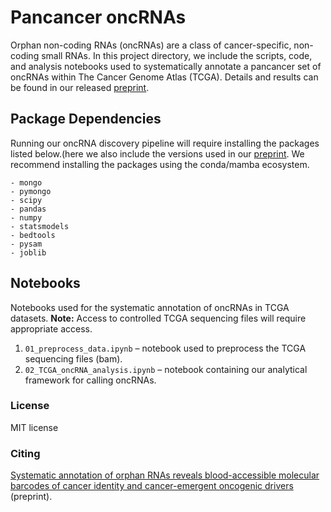 # Pancancer oncRNAs
Orphan non-coding RNAs (oncRNAs) are a class of cancer-specific, non-coding small RNAs. In this project directory, we include the scripts, code, and analysis notebooks used to systematically annotate a pancancer set of oncRNAs within The Cancer Genome Atlas (TCGA). Details and results can be found in our released [preprint](https://www.biorxiv.org/content/10.1101/2024.03.19.585748v1.full). 

## Package Dependencies
Running our oncRNA discovery pipeline will require installing the packages listed below.(here we also include the versions used in our [preprint](https://www.biorxiv.org/content/10.1101/2024.03.19.585748v1.full). We recommend installing the packages using the conda/mamba ecosystem. <br>

```
- mongo
- pymongo
- scipy
- pandas
- numpy
- statsmodels
- bedtools
- pysam
- joblib
```

## Notebooks
Notebooks used for the systematic annotation of oncRNAs in TCGA datasets. **Note:** Access to controlled TCGA sequencing files will require appropriate access.

1. `01_preprocess_data.ipynb` – notebook used to preprocess the TCGA sequencing files (bam). 
2. `02_TCGA_oncRNA_analysis.ipynb` – notebook containing our analytical framework for calling oncRNAs.


### License
MIT license

### Citing
[Systematic annotation of orphan RNAs reveals blood-accessible molecular barcodes of cancer identity and cancer-emergent oncogenic drivers
](https://www.biorxiv.org/content/10.1101/2024.03.19.585748v1.full) (preprint).

